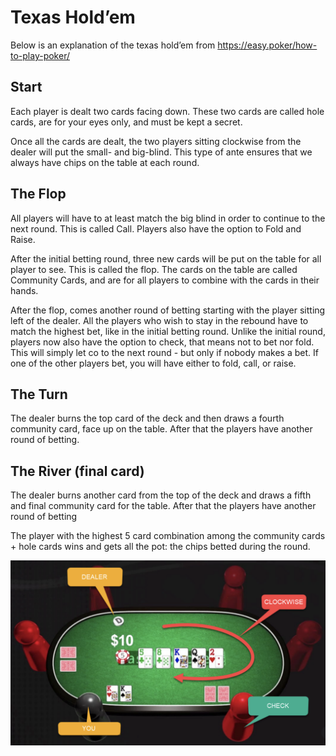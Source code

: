 # Texas Hold’em
Below is an explanation of the texas hold’em from https://easy.poker/how-to-play-poker/ 

## Start
Each player is dealt two cards facing down. These two cards are called hole cards, are for your eyes only, and must be kept a secret.

Once all the cards are dealt, the two players sitting clockwise from the dealer will put the small- and big-blind. This type of ante ensures that we always have chips on the table at each round.

## The Flop 
All players will have to at least match the big blind in order to continue to the next round. This is called Call. Players also have the option to Fold and Raise.

After the initial betting round, three new cards will be put on the table for all player to see. This is called the flop. The cards on the table are called Community Cards, and are for all players to combine with the cards in their hands.

After the flop, comes another round of betting starting with the player sitting left of the dealer. All the players who wish to stay in the rebound have to match the highest bet, like in the initial betting round. Unlike the initial round, players now also have the option to check, that means not to bet nor fold. This will simply let co to the next round - but only if nobody makes a bet. If one of the other players bet, you will have either to fold, call, or raise. 

## The Turn
The dealer burns the top card of the deck and then draws a fourth community card, face up on the table. After that the players have another round of betting.

## The River (final card)
The dealer burns another card from the top of the deck and draws a fifth and final community card for the table. After that the players have another round of betting

The player with the highest 5 card combination among the community cards + hole cards wins and gets all the pot: the chips betted during the round.

![An overall view, with "the river" visible](resources/texas-hold-em_river.png)
